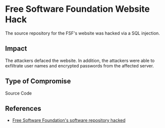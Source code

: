 # Free Software Foundation Website Hack

The source repository for the FSF's website was hacked via a SQL injection.

## Impact

The attackers defaced the website. In addition, the attackers were able to
exfiltrate user names and encrypted passwords from the affected server.

## Type of Compromise

Source Code

## References

- [Free Software Foundation's software repository hacked](https://www.computerworld.com/article/2752415/free-software-foundation-s-software-repository-hacked.html)
